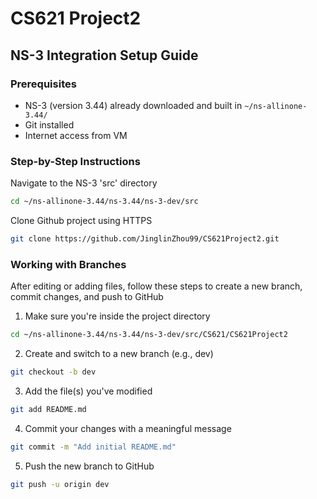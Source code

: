 # CS621 Project2

## NS-3 Integration Setup Guide

### Prerequisites

- NS-3 (version 3.44) already downloaded and built in `~/ns-allinone-3.44/`
- Git installed
- Internet access from VM

### Step-by-Step Instructions

Navigate to the NS-3 'src' directory

```bash
cd ~/ns-allinone-3.44/ns-3.44/ns-3-dev/src
```

Clone Github project using HTTPS

```bash
git clone https://github.com/JinglinZhou99/CS621Project2.git
```

### Working with Branches

After editing or adding files, follow these steps to create a new branch, commit changes, and push to GitHub

1. Make sure you're inside the project directory

```bash
cd ~/ns-allinone-3.44/ns-3.44/ns-3-dev/src/CS621/CS621Project2
```

2. Create and switch to a new branch (e.g., dev)

```bash
git checkout -b dev
```

3. Add the file(s) you've modified

```bash
git add README.md
```
4. Commit your changes with a meaningful message

```bash
git commit -m "Add initial README.md"
```

5. Push the new branch to GitHub

```bash
git push -u origin dev
```
